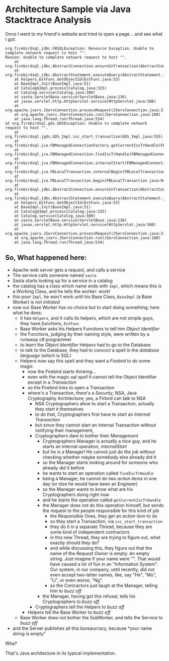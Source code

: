 # Architecture Sample via Java Stacktrace Analysis 

Once I went to my friend's website and tried to open a page... and see what I got:

```
org.firebirdsql.jdbc.FBSQLException: Resource Exception. Unable to complete network request to host "".
Reason: Unable to complete network request to host "".
	at org.firebirdsql.jdbc.AbstractConnection.ensureInTransaction(AbstractConnection.java:842)
	at org.firebirdsql.jdbc.AbstractStatement.executeQuery(AbstractStatement.java:155)
	at helpers.ExtFunc.GetObjectId(ExtFunc.java:53)
	at BaseImpl.Init(BaseImpl.java:51)
	at Catalog$Impl.process(Catalog.java:325)
	at Catalog.service(Catalog.java:389)
	at sasta.ServletBase.service(ServletBase.java:136)
	at javax.servlet.http.HttpServlet.service(HttpServlet.java:588)
	at org.apache.jserv.JServConnection.processRequest(JServConnection.java:317)
	at org.apache.jserv.JServConnection.run(JServConnection.java:188)
	at java.lang.Thread.run(Thread.java:534)
at org.firebirdsql.gds.GDSException: Unable to complete network request to host "".
	at org.firebirdsql.jgds.GDS_Impl.isc_start_transaction(GDS_Impl.java:555)
	at org.firebirdsql.jca.FBManagedConnectionFactory.getCurrentIscTrHandle(FBManagedConnectionFactory.java:507)
	at org.firebirdsql.jca.FBManagedConnection.findIscTrHandle(FBManagedConnection.java:1125)
	at org.firebirdsql.jca.FBManagedConnection.internalStart(FBManagedConnection.java:675)
	at org.firebirdsql.jca.FBLocalTransaction.internalBegin(FBLocalTransaction.java:111)
	at org.firebirdsql.jca.FBLocalTransaction.begin(FBLocalTransaction.java:94)
	at org.firebirdsql.jdbc.AbstractConnection.ensureInTransaction(AbstractConnection.java:838)
	at org.firebirdsql.jdbc.AbstractStatement.executeQuery(AbstractStatement.java:155)
	at helpers.ExtFunc.GetObjectId(ExtFunc.java:53)
	at BaseImpl.Init(BaseImpl.java:51)
	at Catalog$Impl.process(Catalog.java:325)
	at Catalog.service(Catalog.java:389)
	at sasta.ServletBase.service(ServletBase.java:136)
	at javax.servlet.http.HttpServlet.service(HttpServlet.java:588)
	at org.apache.jserv.JServConnection.processRequest(JServConnection.java:317)
	at org.apache.jserv.JServConnection.run(JServConnection.java:188)
	at java.lang.Thread.run(Thread.java:534)
```

## So, What happened here:

- Apache web server gets a request, and calls a service
- The service calls someone named `sasta`
- Sasta starts looking up for a service in a catalog
- the catalog has a class which name ends with `Impl`, which means this is a Working Class, and he tells the worker: work!
- this poor `Impl`, he won't work until his Base Class, `BaseImpl` (a Base Worker) is not *initiated*
- now our Base Worker has no choice but to start doing something; here what he does:
  - it has `Helpers`, and it calls its helpers, which are not simple guys, they have *functions*, `ExtFunc`
  - Base Worker asks his Helpers Functions to tell him *Object Identifier*
  - the Functions, judging by their naming style, were written by a runaway c# programmer
  - to learn the *Object Identifier* Helpers had to go to the Database
  - to talk to the Database, they had to concoct a spell in the *database language* (which is SQL)
  - Helpers now say this spell and they want a *Firebird* to do some magic
    - now the Firebird starts thinking...
    - even with the magic *sql spell* it cannot tell the Object Identifier except in a *Transaction*
    - so the Firebird tries to open a Transaction
    - where's a Transaction, there's a *Security*, NSA, Java Cryptography Architecture; yes, a Firbird can talk to NSA
      - NSA Cryptographers allow to start a Transaction, actually they start it themselves
      - to do that, Cryptographers first have to start an *Internal Transaction*
      - but since they cannot start an Internal Transaction without notifying their management,
      - Cryptographers dare to bother their *Management*
        - Cryptographers Manager is actually a nice guy, and he starts an internal operation, *internalStart*
        - but he is a Manager! He cannot just do the job without checking whether maybe somebody else already did it
        - so the Manager starts looking around for someone who already did it before
        - he wants to start an operation called `findIscTrHandle`
        - being a Manager, he cannot do two *action items* in one day (or else he would have been an Engineer)
        - so the Manager wants to know what are his Cryptographers doing right now
        - and he starts the operation called `getCurrentIscTrHandle`
        - the Manager does not do this operation himself, but sends the request to the people responsible for this kind of job
          - the Responsible Ones, they get an *action item* to do
          - so they start a Transaction, via `isc_start_transaction`
          - they do it in a separate *Thread*, because they are some kind of independent contractors
          - in this new Thread, they are trying to figure out, what exactly should they do?
          - and while discussing this, they figure out that the name of the *Request Owner* is empty. An empty string. Just imagine if your name were "". 
          That would have caused a lot of fun in an "Information System". Our system, in our company, until recently, did not even accept two-letter names,
          like, say "He", "Mo", "Li", or even worse, "Ng".
          - so the Contractors just laugh at the Manager, telling him to *buzz off*
        - the Manager, having got this refusal, tells his Cryptographers to *buzz off*
      - Cryptographers tell the Helpers to *buzz off*
    - Helpers tell the Base Worker to *buzz off*
  - Base Worker does not bother the SubWorker, and tells the Service to *buzz off*
- and the Server publishes all this bureaucracy, because *your name string is empty"

Wha?

That's Java architecture in its typical implementation.

